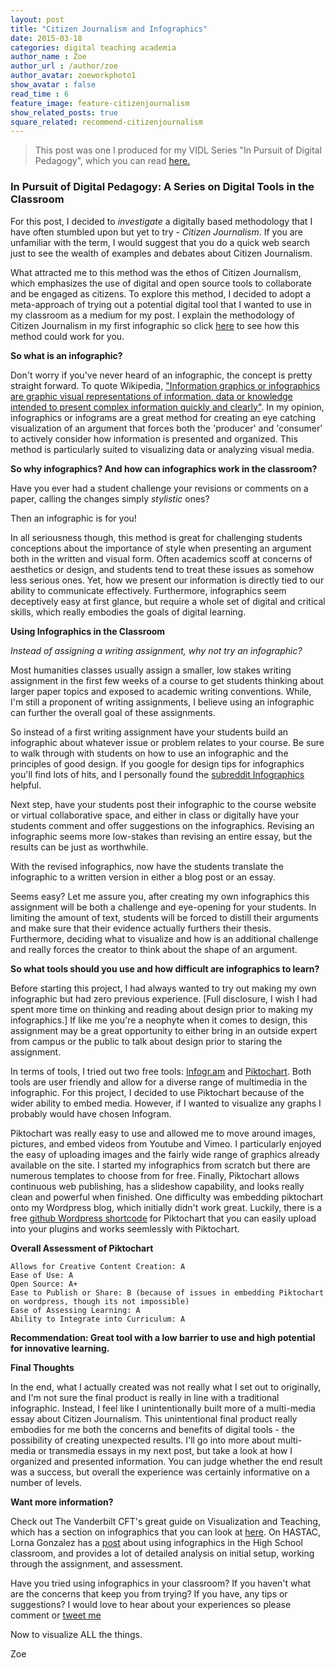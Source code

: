 ```yaml
---
layout: post
title: "Citizen Journalism and Infographics"
date: 2015-03-18
categories: digital teaching academia 
author_name : Zoe 
author_url : /author/zoe
author_avatar: zoeworkphoto1
show_avatar : false
read_time : 6
feature_image: feature-citizenjournalism
show_related_posts: true
square_related: recommend-citizenjournalism
---
```

> This post was one I produced for my VIDL Series "In Pursuit of Digital Pedagogy", which you can read [here.](https://my.vanderbilt.edu/vidl/2015/04/in-pursuit-of-digital-pedagogy-1/)

### In Pursuit of Digital Pedagogy: A Series on Digital Tools in the Classroom

For this post, I decided to *investigate* a digitally based methodology that I have often stumbled upon but yet to try - *Citizen Journalism*. If you are unfamiliar with the term, I would suggest that you do a quick web search just to see the wealth of examples and debates about Citizen Journalism.

What attracted me to this method was the ethos of Citizen Journalism, which emphasizes the use of digital and open source tools to collaborate and be engaged as citizens. To explore this method, I decided to adopt a meta-approach of trying out a potential digital tool that I wanted to use in my classroom as a medium for my post. I explain the methodology of Citizen Journalism in my first infographic so click [here](https://magic.piktochart.com/output/2690247-the-rise-of-citizen-journalism-c) to see how this method could work for you.

**So what is an infographic?**

Don't worry if you've never heard of an infographic, the concept is pretty straight forward. To quote Wikipedia, ["Information graphics or infographics are graphic visual representations of information, data or knowledge intended to present complex information quickly and clearly"](https://en.wikipedia.org/wiki/Infographic). In my opinion, infographics or infograms are a great method for creating an eye catching visualization of an argument that forces both the 'producer' and 'consumer' to actively consider how information is presented and organized. This method is particularly suited to visualizing data or analyzing visual media.

**So why infographics? And how can infographics work in the classroom?**

Have you ever had a student challenge your revisions or comments on a paper, calling the changes simply *stylistic* ones?

Then an infographic is for you!

In all seriousness though, this method is great for challenging students conceptions about the importance of style when presenting an argument both in the written and visual form. Often academics scoff at concerns of aesthetics or design, and students tend to treat these issues as somehow less serious ones. Yet, how we present our information is directly tied to our ability to communicate effectively. Furthermore, infographics seem deceptively easy at first glance, but require a whole set of digital and critical skills, which really embodies the goals of digital learning.

**Using Infographics in the Classroom**

*Instead of assigning a writing assignment, why not try an infographic?*

Most humanities classes usually assign a smaller, low stakes writing assignment in the first few weeks of a course to get students thinking about larger paper topics and exposed to academic writing conventions. While, I'm still a proponent of writing assignments, I believe using an infographic can further the overall goal of these assignments.

So instead of a first writing assignment have your students build an infographic about whatever issue or problem relates to your course. Be sure to walk through with students on how to use an infographic and the principles of good design. If you google for design tips for infographics you'll find lots of hits, and I personally found the [subreddit Infographics](https://www.reddit.com/r/Infographics/) helpful.

Next step, have your students post their infographic to the course website or virtual collaborative space, and either in class or digitally have your students comment and offer suggestions on the infographics. Revising an infographic seems more low-stakes than revising an entire essay, but the results can be just as worthwhile.

With the revised infographics, now have the students translate the infographic to a written version in either a blog post or an essay.

Seems easy? Let me assure you, after creating my own infographics this assignment will be both a challenge and eye-opening for your students. In limiting the amount of text, students will be forced to distill their arguments and make sure that their evidence actually furthers their thesis. Furthermore, deciding what to visualize and how is an additional challenge and really forces the creator to think about the shape of an argument.

**So what tools should you use and how difficult are infographics to learn?**

Before starting this project, I had always wanted to try out making my own infographic but had zero previous experience. [Full disclosure, I wish I had spent more time on thinking and reading about design prior to making my infographics.] If like me you're a neophyte when it comes to design, this assignment may be a great opportunity to either bring in an outside expert from campus or the public to talk about design prior to staring the assignment.

In terms of tools, I tried out two free tools: [Infogr.am](https://infogr.am/) and [Piktochart](https://magic.piktochart.com/). Both tools are user friendly and allow for a diverse range of multimedia in the infographic. For this project, I decided to use Piktochart because of the wider ability to embed media. However, if I wanted to visualize any graphs I probably would have chosen Infogram.

Piktochart was really easy to use and allowed me to move around images, pictures, and embed videos from Youtube and Vimeo. I particularly enjoyed the easy of uploading images and the fairly wide range of graphics already available on the site. I started my infographics from scratch but there are numerous templates to choose from for free. Finally, Piktochart allows continuous web publishing, has a slideshow capability, and looks really clean and powerful when finished. One difficulty was embedding piktochart onto my Wordpress blog, which initially didn't work great. Luckily, there is a free [github Wordpress shortcode](https://github.com/birgire/wp-piktochart-embed) for Piktochart that you can easily upload into your plugins and works seemlessly with Piktochart.

**Overall Assessment of Piktochart**

    Allows for Creative Content Creation: A
    Ease of Use: A
    Open Source: A+
    Ease to Publish or Share: B (because of issues in embedding Piktochart on wordpress, though its not impossible)
    Ease of Assessing Learning: A
    Ability to Integrate into Curriculum: A

**Recommendation: Great tool with a low barrier to use and high potential for innovative learning.**

**Final Thoughts**

In the end, what I actually created was not really what I set out to originally, and I'm not sure the final product is really in line with a traditional infographic. Instead, I feel like I unintentionally built more of a multi-media essay about Citizen Journalism. This unintentional final product really embodies for me both the concerns and benefits of digital tools - the possibility of creating unexpected results. I'll go into more about multi-media or transmedia essays in my next post, but take a look at how I organized and presented information. You can judge whether the end result was a success, but overall the experience was certainly informative on a number of levels.

**Want more information?**

Check out The Vanderbilt CFT's great guide on Visualization and Teaching, which has a section on infographics that you can look at [here](http://cft.vanderbilt.edu/guides-sub-pages/visual-thinking/#dataviz). On HASTAC, Lorna Gonzalez has a [post](http://www.hastac.org/blogs/lorna-gonzalez/2014/02/13/infovisual-literacy-teaching-ela-high-school) about using infographics in the High School classroom, and provides a lot of detailed analysis on initial setup, working through the assignment, and assessment.

Have you tried using infographics in your classroom? If you haven't what are the concerns that keep you from trying? If you have, any tips or suggestions? I would love to hear about your experiences so please comment or [tweet me](http://twitter.com/home/?status=@Zoe_LeBlanc)

Now to visualize ALL the things.

Zoe
 